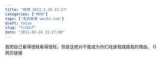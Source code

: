 ```yaml
---
title: "微博 2011.3.24 21:27"
categories: ["嘀咕"]
tags: ["来自微博 weibo.com"]
draft: false
slug: "YiCEof"
date: "2011-03-24 21:27:00"
---
```


<p>我把自己看得很贱看得很轻，但是这绝对不能成为你们戏虐我践踏我的理由。 O网页链接 ​​​​</p>
